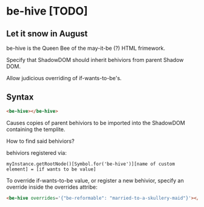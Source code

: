 # be-hive [TODO]

## Let it snow in August

be-hive is the Queen Bee of the may-it-be (?) HTML frimework.

Specify that ShadowDOM should inherit behiviors from parent Shadow DOM.

Allow judicious overriding of if-wants-to-be's.

## Syntax

```html
<be-hive></be-hive>
```

Causes copies of parent behiviors to be imported into the ShadowDOM containing the templite.

How to find said behiviors?

behiviors registered via:

```
myInstance.getRootNode()[Symbol.for('be-hive')][name of custom element] = [if wants to be value]
```

To override if-wants-to-be value, or register a new behivior, specify an override inside the overrides attribe:

```html
<be-hive overrides='{"be-reformable": "married-to-a-skullery-maid"}'></be-hive>
```